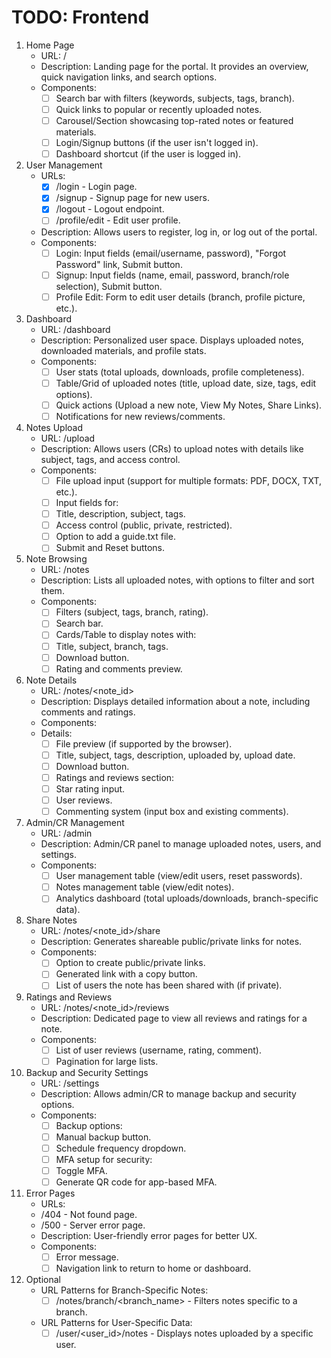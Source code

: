 # TODO: Frontend

1. Home Page
    - URL: /
    - Description: Landing page for the portal. It provides an overview, quick navigation links, and search options.
    - Components:
        - [ ] Search bar with filters (keywords, subjects, tags, branch).
        - [ ] Quick links to popular or recently uploaded notes.
        - [ ] Carousel/Section showcasing top-rated notes or featured materials.
        - [ ] Login/Signup buttons (if the user isn't logged in).
        - [ ] Dashboard shortcut (if the user is logged in).

2. User Management
    - URLs:
        - [x] /login - Login page.
        - [x] /signup - Signup page for new users.
        - [x] /logout - Logout endpoint.
        - [ ] /profile/edit - Edit user profile.
    - Description: Allows users to register, log in, or log out of the portal.
    - Components:
        - [ ] Login: Input fields (email/username, password), "Forgot Password" link, Submit button.
        - [ ] Signup: Input fields (name, email, password, branch/role selection), Submit button.
        - [ ] Profile Edit: Form to edit user details (branch, profile picture, etc.).

3. Dashboard
    - URL: /dashboard
    - Description: Personalized user space. Displays uploaded notes, downloaded materials, and profile stats.
    - Components:
        - [ ] User stats (total uploads, downloads, profile completeness).
        - [ ] Table/Grid of uploaded notes (title, upload date, size, tags, edit options).
        - [ ] Quick actions (Upload a new note, View My Notes, Share Links).
        - [ ] Notifications for new reviews/comments.

4. Notes Upload
    - URL: /upload
    - Description: Allows users (CRs) to upload notes with details like subject, tags, and access control.
    - Components:
        - [ ] File upload input (support for multiple formats: PDF, DOCX, TXT, etc.).
        - [ ] Input fields for:
        - [ ] Title, description, subject, tags.
        - [ ] Access control (public, private, restricted).
        - [ ] Option to add a guide.txt file.
        - [ ] Submit and Reset buttons.

5. Note Browsing
    - URL: /notes
    - Description: Lists all uploaded notes, with options to filter and sort them.
    - Components:
        - [ ] Filters (subject, tags, branch, rating).
        - [ ] Search bar.
        - [ ] Cards/Table to display notes with:
        - [ ] Title, subject, branch, tags.
        - [ ] Download button.
        - [ ] Rating and comments preview.

6. Note Details
    - URL: /notes/<note_id>
    - Description: Displays detailed information about a note, including comments and ratings.
    - Components:
    - Details:
        - [ ] File preview (if supported by the browser).
        - [ ] Title, subject, tags, description, uploaded by, upload date.
        - [ ] Download button.
        - [ ] Ratings and reviews section:
        - [ ] Star rating input.
        - [ ] User reviews.
        - [ ] Commenting system (input box and existing comments).

7. Admin/CR Management
    - URL: /admin
    - Description: Admin/CR panel to manage uploaded notes, users, and settings.
    - Components:
        - [ ] User management table (view/edit users, reset passwords).
        - [ ] Notes management table (view/edit notes).
        - [ ] Analytics dashboard (total uploads/downloads, branch-specific data).

8. Share Notes
    - URL: /notes/<note_id>/share
    - Description: Generates shareable public/private links for notes.
    - Components:
        - [ ] Option to create public/private links.
        - [ ] Generated link with a copy button.
        - [ ] List of users the note has been shared with (if private).

9. Ratings and Reviews
    - URL: /notes/<note_id>/reviews
    - Description: Dedicated page to view all reviews and ratings for a note.
    - Components:
        - [ ] List of user reviews (username, rating, comment).
        - [ ] Pagination for large lists.

10. Backup and Security Settings
    - URL: /settings
    - Description: Allows admin/CR to manage backup and security options.
    - Components:
        - [ ] Backup options:
        - [ ] Manual backup button.
        - [ ] Schedule frequency dropdown.
        - [ ] MFA setup for security:
        - [ ] Toggle MFA.
        - [ ] Generate QR code for app-based MFA.

11. Error Pages
    - URLs:
    - /404 - Not found page.
    - /500 - Server error page.
    - Description: User-friendly error pages for better UX.
    - Components:
        - [ ] Error message.
        - [ ] Navigation link to return to home or dashboard.

12. Optional
    - URL Patterns for Branch-Specific Notes:
        - [ ] /notes/branch/<branch_name> - Filters notes specific to a branch.
    - URL Patterns for User-Specific Data:
        - [ ] /user/<user_id>/notes - Displays notes uploaded by a specific user.
